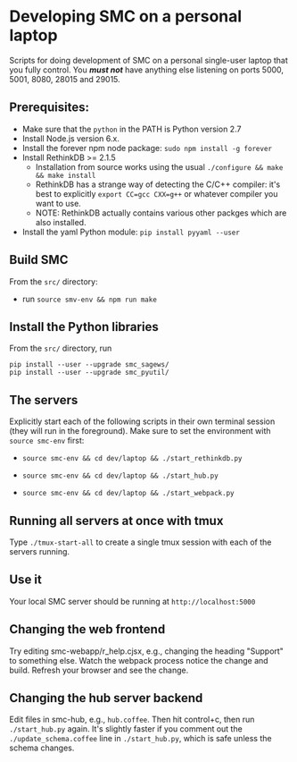# Developing SMC on a personal laptop

Scripts for doing development of SMC on a personal single-user laptop
that you fully control.  You _**must not**_ have anything else listening
on ports 5000, 5001, 8080, 28015 and 29015.


## Prerequisites:

- Make sure that the `python` in the PATH is Python version 2.7
- Install Node.js version 6.x.
- Install the forever npm node package: `sudo npm install -g forever`
- Install RethinkDB >= 2.1.5
  - Installation from source works using the usual
    `./configure && make && make install`
  - RethinkDB has a strange way of detecting the C/C++ compiler:
    it's best to explicitly `export CC=gcc CXX=g++` or whatever compiler
    you want to use.
  - NOTE: RethinkDB actually contains various other packges which are
    also installed.
- Install the yaml Python module: `pip install pyyaml --user`


## Build SMC

From the `src/` directory:

- run `source smv-env && npm run make`

## Install the Python libraries

From the `src/` directory, run

    pip install --user --upgrade smc_sagews/
    pip install --user --upgrade smc_pyutil/


## The servers

Explicitly start each of the following scripts in their own terminal session
(they will run in the foreground).
Make sure to set the environment with `source smc-env` first:

- `source smc-env && cd dev/laptop && ./start_rethinkdb.py`

- `source smc-env && cd dev/laptop && ./start_hub.py`

- `source smc-env && cd dev/laptop && ./start_webpack.py`


##  Running all servers at once with tmux

Type `./tmux-start-all` to create a single tmux session with each of
the servers running.


## Use it

Your local SMC server should be running at `http://localhost:5000`

## Changing the web frontend

Try editing smc-webapp/r_help.cjsx, e.g., changing the heading "Support" to something else.  Watch the webpack process notice the change and build.   Refresh your browser and see the change.


## Changing the hub server backend

Edit files in smc-hub, e.g., `hub.coffee`.  Then hit control+c, then run `./start_hub.py` again.  It's slightly faster if you comment out the `./update_schema.coffee` line in `./start_hub.py`, which is safe unless the schema changes.
